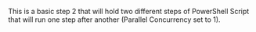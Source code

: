 This is a basic step 2 that will hold two different steps of PowerShell Script that will run one step after another (Parallel Concurrency set to 1).